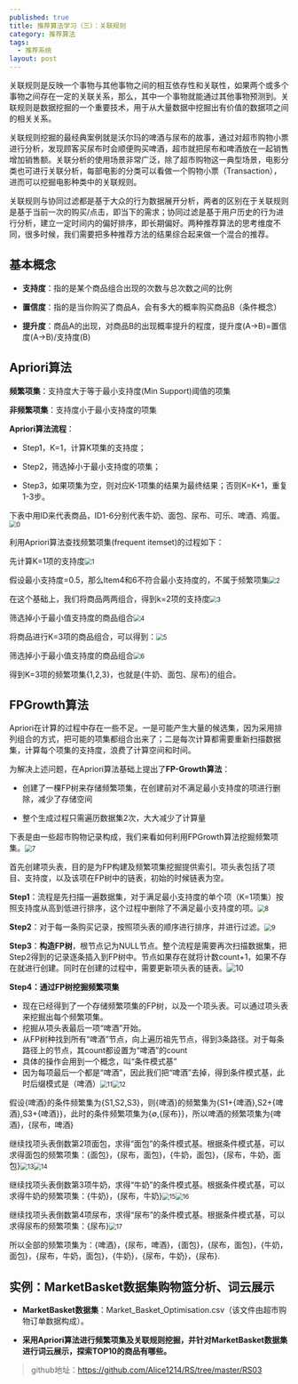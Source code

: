 ```yaml
---
published: true
title: 推荐算法学习（三）：关联规则
category: 推荐算法
tags: 
  - 推荐系统
layout: post
---
```


关联规则是反映一个事物与其他事物之间的相互依存性和关联性，如果两个或多个事物之间存在一定的关联关系，那么，其中一个事物就能通过其他事物预测到。关联规则是数据挖掘的一个重要技术，用于从大量数据中挖掘出有价值的数据项之间的相关关系。

关联规则挖掘的最经典案例就是沃尔玛的啤酒与尿布的故事，通过对超市购物小票进行分析，发现顾客买尿布时会顺便购买啤酒，超市就把尿布和啤酒放在一起销售增加销售额。关联分析的使用场景非常广泛，除了超市购物这一典型场景，电影分类也可进行关联分析，每部电影的分类可以看做一个购物小票（Transaction），进而可以挖掘电影种类中的关联规则。

关联规则与协同过滤都是基于大众的行为数据展开分析，两者的区别在于关联规则是基于当前一次的购买/点击，即当下的需求；协同过滤是基于用户历史的行为进行分析，建立一定时间内的偏好排序，即长期偏好。两种推荐算法的思考维度不同，很多时候，我们需要把多种推荐方法的结果综合起来做一个混合的推荐。 

## 基本概念

* **支持度**：指的是某个商品组合出现的次数与总次数之间的比例

* **置信度**：指的是当你购买了商品A，会有多大的概率购买商品B（条件概念）

* **提升度**：商品A的出现，对商品B的出现概率提升的程度，提升度(A→B)=置信度(A→B)/支持度(B)

## Apriori算法

**频繁项集**：支持度大于等于最小支持度(Min Support)阈值的项集

**非频繁项集**：支持度小于最小支持度的项集

**Apriori算法流程**：

* Step1，K=1，计算K项集的支持度；

* Step2，筛选掉小于最小支持度的项集；

* Step3，如果项集为空，则对应K-1项集的结果为最终结果；否则K=K+1，重复1-3步。


下表中用ID来代表商品，ID1-6分别代表牛奶、面包、尿布、可乐、啤酒、鸡蛋。<img src="https://raw.githubusercontent.com/Alice1214/alice1214.github.io/master/_posts/image/推荐算法（三）/0.png" alt="0" style="zoom:80%;" />

利用Apriori算法查找频繁项集(frequent itemset)的过程如下：

先计算K=1项的支持度<img src="https://raw.githubusercontent.com/Alice1214/alice1214.github.io/master/_posts/image/推荐算法（三）/1.png" alt="1" style="zoom:80%;" />

假设最小支持度=0.5，那么Item4和6不符合最小支持度的，不属于频繁项集<img src="https://raw.githubusercontent.com/Alice1214/alice1214.github.io/master/_posts/image/推荐算法（三）/2.png" alt="2" style="zoom:80%;" />

在这个基础上，我们将商品两两组合，得到k=2项的支持度<img src="https://raw.githubusercontent.com/Alice1214/alice1214.github.io/master/_posts/image/推荐算法（三）/3.png" alt="3" style="zoom:80%;" />

筛选掉小于最小值支持度的商品组合<img src="https://raw.githubusercontent.com/Alice1214/alice1214.github.io/master/_posts/image/推荐算法（三）/4.png" alt="4" style="zoom:80%;" />

将商品进行K=3项的商品组合，可以得到：<img src="https://raw.githubusercontent.com/Alice1214/alice1214.github.io/master/_posts/image/推荐算法（三）/5.png" alt="5" style="zoom:80%;" />

筛选掉小于最小值支持度的商品组合<img src="https://raw.githubusercontent.com/Alice1214/alice1214.github.io/master/_posts/image/推荐算法（三）/6.png" alt="6" style="zoom:80%;" />

得到K=3项的频繁项集{1,2,3}，也就是{牛奶、面包、尿布}的组合。

## FPGrowth算法

Apriori在计算的过程中存在一些不足。一是可能产生大量的候选集，因为采用排列组合的方式，把可能的项集都组合出来了；二是每次计算都需要重新扫描数据集，计算每个项集的支持度，浪费了计算空间和时间。

为解决上述问题，在Apriori算法基础上提出了**FP-Growth算法**：

* 创建了一棵FP树来存储频繁项集，在创建前对不满足最小支持度的项进行删除，减少了存储空间

* 整个生成过程只需遍历数据集2次，大大减少了计算量

下表是由一些超市购物记录构成，我们来看如何利用FPGrowth算法挖掘频繁项集。<img src="https://raw.githubusercontent.com/Alice1214/alice1214.github.io/master/_posts/image/推荐算法（三）/7.png" alt="7" style="zoom:80%;" />

首先创建项头表，目的是为FP构建及频繁项集挖掘提供索引。项头表包括了项目、支持度，以及该项在FP树中的链表，初始的时候链表为空。

**Step1**：流程是先扫描一遍数据集，对于满足最小支持度的单个项（K=1项集）按照支持度从高到低进行排序，这个过程中删除了不满足最小支持度的项。<img src="https://raw.githubusercontent.com/Alice1214/alice1214.github.io/master/_posts/image/推荐算法（三）/8.png" alt="8" style="zoom:80%;" />

**Step2**：对于每一条购买记录，按照项头表的顺序进行排序，并进行过滤。<img src="https://raw.githubusercontent.com/Alice1214/alice1214.github.io/master/_posts/image/推荐算法（三）/9.png" alt="9" style="zoom:80%;" />

**Step3**：**构造FP树**，根节点记为NULL节点。整个流程是需要再次扫描数据集，把Step2得到的记录逐条插入到FP树中。节点如果存在就将计数count+1，如果不存在就进行创建。同时在创建的过程中，需要更新项头表的链表。![10](https://raw.githubusercontent.com/Alice1214/alice1214.github.io/master/_posts/image/推荐算法（三）/10.png)

**Step4：通过FP树挖掘频繁项集**

* 现在已经得到了一个存储频繁项集的FP树，以及一个项头表。可以通过项头表来挖掘出每个频繁项集。
* 挖掘从项头表最后一项“啤酒”开始。
* 从FP树种找到所有“啤酒”节点，向上遍历祖先节点，得到3条路径。对于每条路径上的节点，其count都设置为“啤酒”的count
* 具体的操作会用到一个概念，叫“条件模式基”
* 因为每项最后一个都是“啤酒”，因此我们把“啤酒”去掉，得到条件模式基，此时后缀模式是（啤酒）<img src="https://raw.githubusercontent.com/Alice1214/alice1214.github.io/master/_posts/image/推荐算法（三）/11.png" alt="11" style="zoom:80%;" /><img src="https://raw.githubusercontent.com/Alice1214/alice1214.github.io/master/_posts/image/推荐算法（三）/12.png" alt="12" style="zoom:80%;" />

假设{啤酒}的条件频繁集为{S1,S2,S3}，则{啤酒}的频繁集为{S1+{啤酒},S2+{啤酒},S3+{啤酒}}，此时的条件频繁项集为{$\emptyset$,{尿布}}，所以啤酒的频繁项集为{啤酒}，{尿布，啤酒}

继续找项头表倒数第2项面包，求得“面包”的条件模式基。根据条件模式基，可以求得面包的频繁项集：{面包}，{尿布，面包}，{牛奶，面包}，{尿布，牛奶，面包}<img src="https://raw.githubusercontent.com/Alice1214/alice1214.github.io/master/_posts/image/推荐算法（三）/13.png" alt="13" style="zoom:80%;" /><img src="https://raw.githubusercontent.com/Alice1214/alice1214.github.io/master/_posts/image/推荐算法（三）/14.png" alt="14" style="zoom:80%;" />

继续找项头表倒数第3项牛奶，求得“牛奶”的条件模式基。根据条件模式基，可以求得牛奶的频繁项集：{牛奶}，{尿布，牛奶}<img src="https://raw.githubusercontent.com/Alice1214/alice1214.github.io/master/_posts/image/推荐算法（三）/15.png" alt="15" style="zoom:80%;" /><img src="https://raw.githubusercontent.com/Alice1214/alice1214.github.io/master/_posts/image/推荐算法（三）/16.png" alt="16" style="zoom:80%;" />

继续找项头表倒数第4项尿布，求得“尿布”的条件模式基。根据条件模式基，可以求得尿布的频繁项集：{尿布}<img src="https://raw.githubusercontent.com/Alice1214/alice1214.github.io/master/_posts/image/推荐算法（三）/17.png" alt="17" style="zoom:80%;" />

所以全部的频繁项集为：{啤酒}，{尿布，啤酒}，{面包}，{尿布，面包}，{牛奶，面包}，{尿布，牛奶，面包}，{牛奶}，{尿布，牛奶}，{尿布}.

## 实例：MarketBasket数据集购物篮分析、词云展示

* **MarketBasket数据集**：Market_Basket_Optimisation.csv（该文件由超市购物订单数据构成）。

* **采用Apriori算法进行频繁项集及关联规则挖掘，并针对MarketBasket数据集进行词云展示，探索TOP10的商品有哪些。**

>github地址：<https://github.com/Alice1214/RS/tree/master/RS03>

